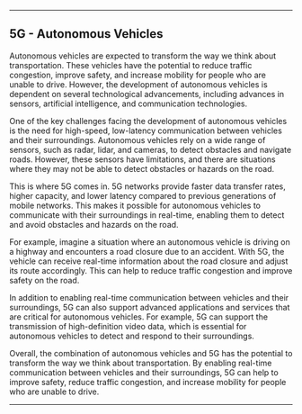 
---

## 5G - Autonomous Vehicles

Autonomous vehicles are expected to transform the way we think about transportation. These vehicles have the potential to reduce traffic congestion, improve safety, and increase mobility for people who are unable to drive. However, the development of autonomous vehicles is dependent on several technological advancements, including advances in sensors, artificial intelligence, and communication technologies.

One of the key challenges facing the development of autonomous vehicles is the need for high-speed, low-latency communication between vehicles and their surroundings. Autonomous vehicles rely on a wide range of sensors, such as radar, lidar, and cameras, to detect obstacles and navigate roads. However, these sensors have limitations, and there are situations where they may not be able to detect obstacles or hazards on the road.

This is where 5G comes in. 5G networks provide faster data transfer rates, higher capacity, and lower latency compared to previous generations of mobile networks. This makes it possible for autonomous vehicles to communicate with their surroundings in real-time, enabling them to detect and avoid obstacles and hazards on the road.

For example, imagine a situation where an autonomous vehicle is driving on a highway and encounters a road closure due to an accident. With 5G, the vehicle can receive real-time information about the road closure and adjust its route accordingly. This can help to reduce traffic congestion and improve safety on the road.

In addition to enabling real-time communication between vehicles and their surroundings, 5G can also support advanced applications and services that are critical for autonomous vehicles. For example, 5G can support the transmission of high-definition video data, which is essential for autonomous vehicles to detect and respond to their surroundings.

Overall, the combination of autonomous vehicles and 5G has the potential to transform the way we think about transportation. By enabling real-time communication between vehicles and their surroundings, 5G can help to improve safety, reduce traffic congestion, and increase mobility for people who are unable to drive.

---

